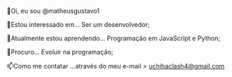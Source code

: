 👋Oi, eu sou @matheusgustavo1

👀Estou interessado em... Ser um desenvolvedor;

🌱Atualmente estou aprendendo... Programação em JavaScript e Python;

💞️Procuro... Evoluir na programação;

📫Como me contatar ...através do meu e-mail > uchihaclash4@gmail.com

